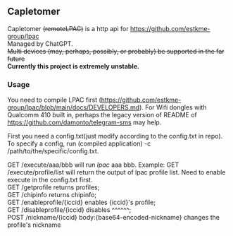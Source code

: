 ## Capletomer
Capletomer ~~(remoteLPAC)~~ is a http api for https://github.com/estkme-group/lpac  
Managed by ChatGPT.   
~~Multi devices (may, perhaps, possibly, or probably) be supported in the far future~~  
**Currently this project is extremely unstable.**  

### Usage  
You need to compile LPAC first (https://github.com/estkme-group/lpac/blob/main/docs/DEVELOPERS.md). 
For Wifi dongles with Qualcomm 410 built in, perhaps the legacy version of README of https://github.com/damonto/telegram-sms may help.  

First you need a config.txt(just modify according to the config.txt in repo). To specify a config, run (compiled application) -c /path/to/the/specific/config.txt.  

GET /execute/aaa/bbb will run $lpac$ aaa bbb. Example: GET /execute/profile/list will return the output of lpac profile list. Need to enable execute in the config.txt first.  
GET /getprofile returns profiles;  
GET /chipinfo returns chipinfo;  
GET /enableprofile/{iccid} enables {iccid}'s profile;  
GET /disableprofile/{iccid} disables ^^^^^^;  
POST /nickname/{iccid} body:{base64-encoded-nickname} changes the profile's nickname  
